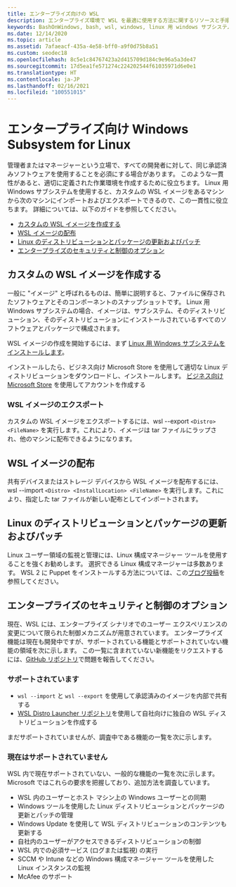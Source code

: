 ```yaml
---
title: エンタープライズ向けの WSL
description: エンタープライズ環境で WSL を最適に使用する方法に関するリソースと手順。
keywords: BashOnWindows, bash, wsl, windows, linux 用 windows サブシステム, windowssubsystem, ubuntu, debian, suse, windows 10, エンタープライズ, デプロイ, オフライン, パッケージング, ストア, ディストリビューション, インストール, インストール
ms.date: 12/14/2020
ms.topic: article
ms.assetid: 7afaeacf-435a-4e58-bff0-a9f0d75b8a51
ms.custom: seodec18
ms.openlocfilehash: 8c5e1c84767423a2d415709d184c9e96a5a3de47
ms.sourcegitcommit: 17d5ea1fe571274c224202544f61035971d6e0e1
ms.translationtype: HT
ms.contentlocale: ja-JP
ms.lasthandoff: 02/16/2021
ms.locfileid: "100551015"
---
```

# <a name="windows-subsystem-for-linux-for-enterprise"></a>エンタープライズ向け Windows Subsystem for Linux

管理者またはマネージャーという立場で、すべての開発者に対して、同じ承認済みソフトウェアを使用することを必須にする場合があります。 このような一貫性があると、適切に定義された作業環境を作成するために役立ちます。 Linux 用 Windows サブシステムを使用すると、カスタムの WSL イメージをあるマシンから次のマシンにインポートおよびエクスポートできるので、この一貫性に役立ちます。 詳細については、以下のガイドを参照してください。

* [カスタムの WSL イメージを作成する](#creating-a-custom-wsl-image)
* [WSL イメージの配布](#distributing-your-wsl-image)
* [Linux のディストリビューションとパッケージの更新およびパッチ](#update-and-patch-linux-distributions-and-packages)
* [エンタープライズのセキュリティと制御のオプション](#enterprise-security-and-control-options)

## <a name="creating-a-custom-wsl-image"></a>カスタムの WSL イメージを作成する

一般に "イメージ" と呼ばれるものは、簡単に説明すると、ファイルに保存されたソフトウェアとそのコンポーネントのスナップショットです。 Linux 用 Windows サブシステムの場合、イメージは、サブシステム、そのディストリビューション、そのディストリビューションにインストールされているすべてのソフトウェアとパッケージで構成されます。

WSL イメージの作成を開始するには、まず [Linux 用 Windows サブシステムをインストールします](./install-win10.md)。

インストールしたら、ビジネス向け Microsoft Store を使用して適切な Linux ディストリビューションをダウンロードし、インストールします。 [ビジネス向け Microsoft Store](https://docs.microsoft.com/microsoft-store/sign-up-microsoft-store-for-business.) を使用してアカウントを作成する

### <a name="exporting-your-wsl-image"></a>WSL イメージのエクスポート

カスタムの WSL イメージをエクスポートするには、wsl --export `<Distro> <FileName>` を実行します。これにより、イメージは tar ファイルにラップされ、他のマシンに配布できるようになります。

## <a name="distributing-your-wsl-image"></a>WSL イメージの配布

共有デバイスまたはストレージ デバイスから WSL イメージを配布するには、wsl --import `<Distro> <InstallLocation> <FileName>` を実行します。これにより、指定した tar ファイルが新しい配布としてインポートされます。

## <a name="update-and-patch-linux-distributions-and-packages"></a>Linux のディストリビューションとパッケージの更新およびパッチ

Linux ユーザー領域の監視と管理には、Linux 構成マネージャー ツールを使用することを強くお勧めします。 選択できる Linux 構成マネージャーは多数あります。 WSL 2 に Puppet をインストールする方法については、この[ブログ投稿](http://www.craigloewen.com/blog/2019/12/04/running-puppet-quickly-in-wsl2/)を参照してください。

## <a name="enterprise-security-and-control-options"></a>エンタープライズのセキュリティと制御のオプション

現在、WSL には、エンタープライズ シナリオでのユーザー エクスペリエンスの変更について限られた制御メカニズムが用意されています。 エンタープライズ機能は現在も開発中ですが、サポートされている機能とサポートされていない機能の領域を次に示します。 この一覧に含まれていない新機能をリクエストするには、[GitHub リポジトリ](https://github.com/microsoft/WSL/issues?q=is%3Aissue+is%3Aopen+enterprise)で問題を報告してください。

### <a name="supported"></a>サポートされています

* `wsl --import` と `wsl --export` を使用して承認済みのイメージを内部で共有する
* [WSL Distro Launcher リポジトリ](https://github.com/microsoft/WSL-DistroLauncher)を使用して自社向けに独自の WSL ディストリビューションを作成する

まだサポートされていませんが、調査中である機能の一覧を次に示します。

### <a name="currently-unsupported"></a>現在はサポートされていません

WSL 内で現在サポートされていない、一般的な機能の一覧を次に示します。 Microsoft ではこれらの要求を把握しており、追加方法を調査しています。 

* WSL 内のユーザーとホスト マシン上の Windows ユーザーとの同期
* Windows ツールを使用した Linux ディストリビューションとパッケージの更新とパッチの管理
* Windows Update を使用して WSL ディストリビューションのコンテンツも更新する
* 自社内のユーザーがアクセスできるディストリビューションの制御
* WSL 内での必須サービス (ログまたは監視) の実行
* SCCM や Intune などの Windows 構成マネージャー ツールを使用した Linux インスタンスの監視
* McAfee のサポート
